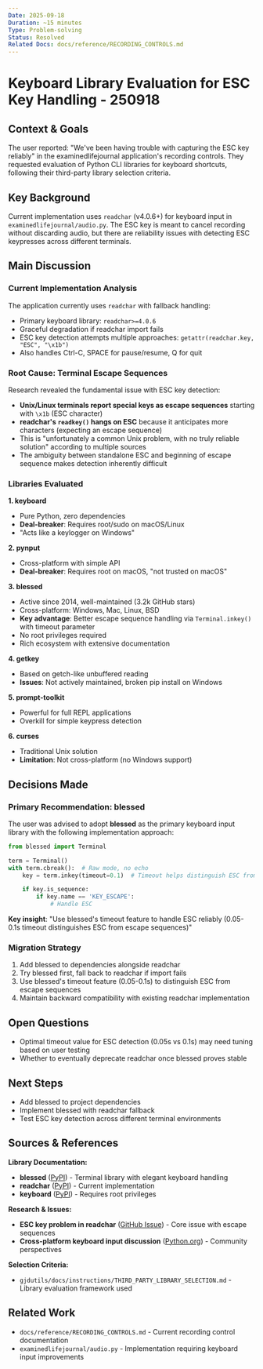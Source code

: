 ```yaml
---
Date: 2025-09-18
Duration: ~15 minutes
Type: Problem-solving
Status: Resolved
Related Docs: docs/reference/RECORDING_CONTROLS.md
---
```


# Keyboard Library Evaluation for ESC Key Handling - 250918

## Context & Goals

The user reported: "We've been having trouble with capturing the ESC key reliably" in the examinedlifejournal application's recording controls. They requested evaluation of Python CLI libraries for keyboard shortcuts, following their third-party library selection criteria.

## Key Background

Current implementation uses `readchar` (v4.0.6+) for keyboard input in `examinedlifejournal/audio.py`. The ESC key is meant to cancel recording without discarding audio, but there are reliability issues with detecting ESC keypresses across different terminals.

## Main Discussion

### Current Implementation Analysis

The application currently uses `readchar` with fallback handling:
- Primary keyboard library: `readchar>=4.0.6`
- Graceful degradation if readchar import fails
- ESC key detection attempts multiple approaches: `getattr(readchar.key, "ESC", "\x1b")`
- Also handles Ctrl-C, SPACE for pause/resume, Q for quit

### Root Cause: Terminal Escape Sequences

Research revealed the fundamental issue with ESC key detection:
- **Unix/Linux terminals report special keys as escape sequences** starting with `\x1b` (ESC character)
- **readchar's `readkey()` hangs on ESC** because it anticipates more characters (expecting an escape sequence)
- This is "unfortunately a common Unix problem, with no truly reliable solution" according to multiple sources
- The ambiguity between standalone ESC and beginning of escape sequence makes detection inherently difficult

### Libraries Evaluated

**1. keyboard**
- Pure Python, zero dependencies
- **Deal-breaker**: Requires root/sudo on macOS/Linux
- "Acts like a keylogger on Windows"

**2. pynput**
- Cross-platform with simple API
- **Deal-breaker**: Requires root on macOS, "not trusted on macOS"

**3. blessed**
- Active since 2014, well-maintained (3.2k GitHub stars)
- Cross-platform: Windows, Mac, Linux, BSD
- **Key advantage**: Better escape sequence handling via `Terminal.inkey()` with timeout parameter
- No root privileges required
- Rich ecosystem with extensive documentation

**4. getkey**
- Based on getch-like unbuffered reading
- **Issues**: Not actively maintained, broken pip install on Windows

**5. prompt-toolkit**
- Powerful for full REPL applications
- Overkill for simple keypress detection

**6. curses**
- Traditional Unix solution
- **Limitation**: Not cross-platform (no Windows support)

## Decisions Made

### Primary Recommendation: blessed

The user was advised to adopt **blessed** as the primary keyboard input library with the following implementation approach:

```python
from blessed import Terminal

term = Terminal()
with term.cbreak():  # Raw mode, no echo
    key = term.inkey(timeout=0.1)  # Timeout helps distinguish ESC from escape sequences

    if key.is_sequence:
        if key.name == 'KEY_ESCAPE':
            # Handle ESC
```

**Key insight**: "Use blessed's timeout feature to handle ESC reliably (0.05-0.1s timeout distinguishes ESC from escape sequences)"

### Migration Strategy

1. Add blessed to dependencies alongside readchar
2. Try blessed first, fall back to readchar if import fails
3. Use blessed's timeout feature (0.05-0.1s) to distinguish ESC from escape sequences
4. Maintain backward compatibility with existing readchar implementation

## Open Questions

- Optimal timeout value for ESC detection (0.05s vs 0.1s) may need tuning based on user testing
- Whether to eventually deprecate readchar once blessed proves stable

## Next Steps

- Add blessed to project dependencies
- Implement blessed with readchar fallback
- Test ESC key detection across different terminal environments

## Sources & References

**Library Documentation:**
- **blessed** ([PyPI](https://pypi.org/project/blessed/)) - Terminal library with elegant keyboard handling
- **readchar** ([PyPI](https://pypi.org/project/readchar/)) - Current implementation
- **keyboard** ([PyPI](https://pypi.org/project/keyboard/)) - Requires root privileges

**Research & Issues:**
- **ESC key problem in readchar** ([GitHub Issue](https://github.com/magmax/python-readchar/issues/2)) - Core issue with escape sequences
- **Cross-platform keyboard input discussion** ([Python.org](https://discuss.python.org/t/cross-platform-keyboard-input/51979)) - Community perspectives

**Selection Criteria:**
- `gjdutils/docs/instructions/THIRD_PARTY_LIBRARY_SELECTION.md` - Library evaluation framework used

## Related Work

- `docs/reference/RECORDING_CONTROLS.md` - Current recording control documentation
- `examinedlifejournal/audio.py` - Implementation requiring keyboard input improvements